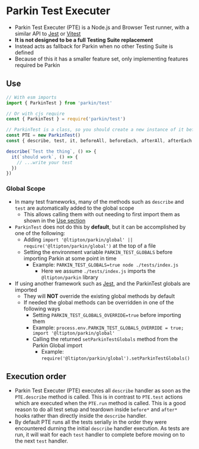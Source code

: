 # Parkin Test Executer
* Parkin Test Executer (PTE) is a Node.js and Browser Test runner, with a similar API to [Jest](https://jestjs.io/) or [Vitest](https://vitest.dev/)
* **It is not designed to be a full Testing Suite replacement**
* Instead acts as fallback for Parkin when no other Testing Suite is defined
* Because of this it has a smaller feature set, only implementing features required be Parkin


## Use
```js
// With esm imports
import { ParkinTest } from 'parkin/test'

// Or with cjs require
const { ParkinTest } = require('parkin/test')

// ParkinTest is a class, so you should create a new instance of it before using
const PTE = new ParkinTest()
const { describe, test, it, beforeAll, beforeEach, afterAll, afterEach } = PTE

describe(`Test the thing`, () => {
  it(`should work`, () => {
    // ...write your test
  })
})
```

### Global Scope
* In many test frameworks, many of the methods such as `describe` and `test` are automatically added to the global scope
  * This allows calling them with out needing to first import them as shown in the [Use section](#use)
* `ParkinTest` does not do this by **default**, but it can be accomplished by one of the following:
  * Adding `import '@ltipton/parkin/global' || require('@ltipton/parkin/global')` at the top of a file
  * Setting the environment variable `PARKIN_TEST_GLOBALS` before importing Parkin at some point in time
    * Example: `PARKIN_TEST_GLOBALS=true node ./tests/index.js`
      * Here we assume `./tests/index.js` imports the `@ltipton/parkin` library
* If using another framework such as [Jest](https://jestjs.io/), and the ParkinTest globals are imported
  * They will **NOT** override the existing global methods by default
  * If needed the global methods can be overridden in one of the following ways
    *  Setting `PARKIN_TEST_GLOBALS_OVERRIDE=true` before importing them
      * Example: `process.env.PARKIN_TEST_GLOBALS_OVERRIDE = true; import '@ltipton/parkin/global'`
    *  Calling the returned `setParkinTestGlobals` method from the Parkin Global import
       * Example: `require('@ltipton/parkin/global').setParkinTestGlobals()`


## Execution order
* Parkin Test Executer (PTE) executes all `describe` handler as soon as the `PTE.describe` method is called. This is in contrast to `PTE.test` actions which are executed when the `PTE.run` method is called. This is a good reason to do all test setup and teardown inside `before*` and `after*` hooks rather than directly inside the `describe` handler.
* By default PTE runs all the tests serially in the order they were encountered durning the initial `describe` handler execution. As tests are run, it will wait for each `test` handler to complete before moving on to the next `test` handler.
